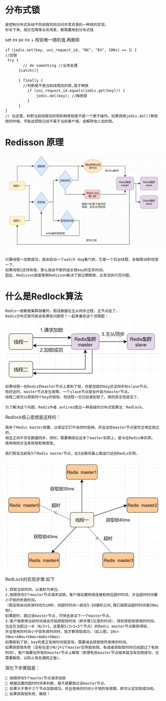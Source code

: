 # 分布式锁

    是控制分布式系统不同进程共同访问共享资源的一种锁的实现。
    秒杀下单、抢红包等等业务场景，都需要用到分布式锁


set ex px nx + 校验唯一随机值,再删除

```
if（jedis.set(key, uni_request_id, "NX", "EX", 100s) == 1）{ 
//加锁
 try { 
        // do something //业务处理 
      }catch(){ 
      
      } finally { 
        //判断是不是当前线程加的锁,是才释放 
          if (uni_request_id.equals(jedis.get(key))) {
              jedis.del(key); //释放锁 
          } 
      } 
}
// 在这里，判断当前线程加的锁和释放锁是不是一个原子操作。如果调用jedis.del()释放锁的时候，可能这把锁已经不属于当前客户端，会解除他人加的锁。

```

# Redisson 原理


![图片](redis17.png)


    只要线程一加锁成功，就会启动一个watch dog看门狗，它是一个后台线程，会每隔10秒检查一下，
    如果线程1还持有锁，那么就会不断的延长锁key的生存时间。
    因此，Redisson就是使用Redisson解决了锁过期释放，业务没执行完问题。


# 什么是Redlock算法

    Redis一般都是集群部署的，假设数据在主从同步过程，主节点挂了，
    Redis分布式锁可能会有哪些问题呢？一起来看些这个流程图：

![图片](redis18.png)


    如果线程一在Redis的master节点上拿到了锁，但是加锁的key还没同步到slave节点。
    恰好这时，master节点发生故障，一个slave节点就会升级为master节点。
    线程二就可以获取同个key的锁啦，但线程一也已经拿到锁了，锁的安全性就没了。
    
    为了解决这个问题，Redis作者 antirez提出一种高级的分布式锁算法：Redlock。

Redlock核心思想是这样的：
    
    搞多个Redis master部署，以保证它们不会同时宕掉。并且这些master节点是完全相互独立的，
    相互之间不存在数据同步。同时，需要确保在这多个master实例上，是与在Redis单实例，
    使用相同方法来获取和释放锁。
    
    我们假设当前有5个Redis master节点，在5台服务器上面运行这些Redis实例。


![图片](redis19.png)


RedLock的实现步骤:如下

    1.获取当前时间，以毫秒为单位。
    2.按顺序向5个master节点请求加锁。客户端设置网络连接和响应超时时间，并且超时时间要小于锁的失效时间。
    （假设锁自动失效时间为10秒，则超时时间一般在5-50毫秒之间,我们就假设超时时间是50ms吧）。
    如果超时，跳过该master节点，尽快去尝试下一个master节点。
    3.客户端使用当前时间减去开始获取锁时间（即步骤1记录的时间），得到获取锁使用的时间。
    当且仅当超过一半（N/2+1，这里是5/2+1=3个节点）的Redis master节点都获得锁，
    并且使用的时间小于锁失效时间时，锁才算获取成功。（如上图，10s> 30ms+40ms+50ms+4m0s+50ms）
    如果取到了锁，key的真正有效时间就变啦，需要减去获取锁所使用的时间。
    如果获取锁失败（没有在至少N/2+1个master实例取到锁，有或者获取锁时间已经超过了有效时间），客户端要在所有的master节点上解锁（即便有些master节点根本就没有加锁成功，也需要解锁，以防止有些漏网之鱼）。

简化下步骤就是：
    
    🚀 按顺序向5个master节点请求加锁
    🚀 根据设置的超时时间来判断，是不是要跳过该master节点。
    🚀 如果大于等于三个节点加锁成功，并且使用的时间小于锁的有效期，即可认定加锁成功啦。
    🚀 如果获取锁失败，解锁！





